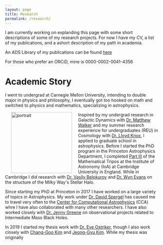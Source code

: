```yaml
---
layout: page
title: Research
permalink: /research/
---
```


I am currently working on explanding this page with some short descriptions of some of my research projects. For now I have my CV, a list of my publications, and a ashort description of my path in academia.

An ADS Library of my publications can be found [here][my-ads-lib]

For those who prefer an ORCiD, mine is 0000-0002-0041-4356

# Academic Story

I went to undergrad at Carnegie Mellon University, intending to double major in physics and philosophy, I eventually got too hooked on math and switched to physics and mathematics, specializing in astrophysics.


<img src="../files/photos/cambridge_portrait.JPG" alt="portrait" width="200" style="float:left" hspace="20"/>

Inspired by my undergrad research in Galactic Dynamics with [Dr. Matthew Walker][matt-walker] and my summer research experience for undergraduates (REU) in Cosmology with [Dr. Lloyd Knox][lloyd-knox], I applied to graduate school in astrophysics. Before I started the PhD program in the Princeton Astrophysics Department, I completed [Part III][part-iii] of the Mathematical Tripos at the Institute of Astronomy (IoA) at Cambridge University in England. While in Cambridge I did research with [Dr. Vasily Belokurov][vasily] and [Dr. Wyn Evans][wyn] on the structure of the Milky Way's Stellar Halo.


Since starting my PhD at Princeton in 2017 I have worked on a large variety of topics in Astrophysics. My work under [Dr. David Spergel][david] has caused me to travel very often to the [Center for Computational Astrophysics][cca] (CCA) whre I have also collaborated with many other researchers. I have also worked closely with [Dr. Jenny Greene][jenny] on observational projects related to Intermediate Mass Black Holes.

In 2019 I started my thesis work with [Dr. Eve Ostriker][eve], though I also work closely with [Chang-Goo Kim][cgk] and [Jeong-Gyu Kim][jgk]. While my thesis was originally 

[my-ads-lib]: https://ui.adsabs.harvard.edu/user/libraries/nkdAMXcpTvSel3KIqoxaQw
[puastro-gradpage]: https://web.astro.princeton.edu/people/lachlan-lancaster
[matt-walker]: https://www.cmu.edu/physics/people/faculty/walker.html
[lloyd-knox]: https://www.lloydknox.com/
[part-iii]: https://www.ast.cam.ac.uk/students/undergrad/part_iii
[vasily]: https://people.ast.cam.ac.uk/~vasily/
[wyn]: https://people.ast.cam.ac.uk/~nwe/
[david]: https://www.simonsfoundation.org/people/david-spergel/
[cca]: https://www.simonsfoundation.org/flatiron/center-for-computational-astrophysics/
[jenny]: https://crispygreene.wixsite.com/jenny
[eve]: https://www.astro.princeton.edu/~eco/
[cgk]: https://www.astro.princeton.edu/~cgkim/astral/index.html#
[jgk]: https://jeonggyukim.github.io/page/about/